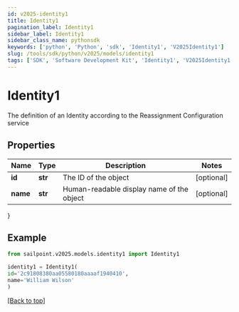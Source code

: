```yaml
---
id: v2025-identity1
title: Identity1
pagination_label: Identity1
sidebar_label: Identity1
sidebar_class_name: pythonsdk
keywords: ['python', 'Python', 'sdk', 'Identity1', 'V2025Identity1'] 
slug: /tools/sdk/python/v2025/models/identity1
tags: ['SDK', 'Software Development Kit', 'Identity1', 'V2025Identity1']
---
```


# Identity1

The definition of an Identity according to the Reassignment Configuration service

## Properties

Name | Type | Description | Notes
------------ | ------------- | ------------- | -------------
**id** | **str** | The ID of the object | [optional] 
**name** | **str** | Human-readable display name of the object | [optional] 
}

## Example

```python
from sailpoint.v2025.models.identity1 import Identity1

identity1 = Identity1(
id='2c91808380aa05580180aaaaf1940410',
name='William Wilson'
)

```
[[Back to top]](#) 

